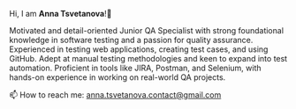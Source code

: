 Hi, I am **Anna Tsvetanova**!👋 

Motivated and detail-oriented Junior QA Specialist with strong foundational knowledge in software testing and a passion for quality assurance. Experienced in testing web applications, creating test cases, and using GitHub. Adept at manual testing methodologies and keen to expand into test automation. Proficient in tools like JIRA, Postman, and Selenium, with hands-on experience in working on real-world QA projects.

📫 How to reach me: anna.tsvetanova.contact@gmail.com


<!---
anna-tsvetanova/anna-tsvetanova is a ✨ special ✨ repository because its `README.md` (this file) appears on your GitHub profile.
You can click the Preview link to take a look at your changes.
--->

<!---
<👀 I’m interested in ...
🌱 I’m currently learning ...
💞️ I’m looking to collaborate on ...>
--->
